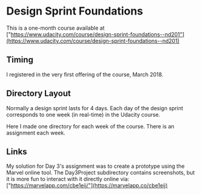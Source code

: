 # Design Sprint Foundations

This is a one-month course available at ["https://www.udacity.com/course/design-sprint-foundations--nd201"](https://www.udacity.com/course/design-sprint-foundations--nd201)

## Timing

I registered in the very first offering of the course, March 2018.

## Directory Layout

Normally a design sprint lasts for 4 days.  Each day of the design sprint corresponds to one week (in real-time) in the 
Udacity course.
 
Here I made one directory for each week of the course.  There is an assignment each week.

## Links

My solution for Day 3's assignment was to create a prototype using the Marvel online tool.  The Day3Project subdirectory contains screenshots, but it is more fun to interact with it directly online via:   ["https://marvelapp.com/cbe1eij/"](https://marvelapp.co/cbe1eij)
